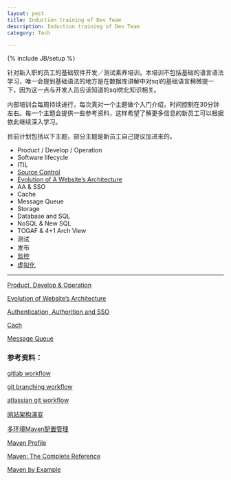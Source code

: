 ```yaml
---
layout: post
title: Induction training of Dev Team
description: Induction training of Dev Team
category: Tech

---
```

{% include JB/setup %}

针对新入职的员工的基础软件开发／测试素养培训，本培训不包括基础的语言语法学习，唯一会提到基础语法的地方是在数据库讲解中对sql的基础语言稍微提一下，因为这一点与开发人员应该知道的sql优化知识相关。

内部培训会每周持续进行，每次真对一个主题做个入门介绍，时间控制在30分钟左右。每一个主题会提供一些参考资料，这样希望了解更多信息的新员工可以根据依此继续深入学习。

目前计划包括以下主题，部分主题是新员工自己提议加进来的。

* Product / Develop / Operation
* Software lifecycle
* ITIL
* [Source Control](/tech/git-workflow/)
* [Evolution of A Website’s Architecture](/tech/evolution-of-a-website-architecture/)
* AA & SSO
* Cache
* Message Queue
* Storage
* Database and SQL
* NoSQL & New SQL
* TOGAF & 4+1 Arch View
* 测试
* 发布
* [监控](/tech/elk-statsd/)
* [虚拟化](/tech/vagrant-docker-virtualize-development-enviorment)

-----

[Product, Develop & Operation](/images/att/Induction-training-Product-Dev-Ops.pdf)

[Evolution of Website’s Architecture](/images/att/Induction-training-Evolution-of-WebSite.pdf)

[Authentication, Authorition and SSO](/images/att/Induction-Training-Au-Az-SSO.pdf)

[Cach](/images/att/Induction-Training-Cache.pdf)

[Message Queue](/images/att/Induction-Training-Message-Queue.pdf)

### 参考资料：

[gitlab workflow](https://about.gitlab.com/2014/09/29/gitlab-flow/)

[git branching workflow](http://nvie.com/posts/a-successful-git-branching-model/)

[atlassian git workflow](https://www.atlassian.com/git/tutorials/comparing-workflows)

[网站架构演变](http://greemranqq.iteye.com/blog/1997800)

[多环境Maven配置管理](http://buzheng.org/maven-profile-for-multiple-enviroments.html)

[Maven Profile](http://buzheng.org/maven-profile-for-multiple-enviroments.html)

[Maven: The Complete Reference](http://books.sonatype.com/mvnref-book/reference/public-book.html)

[Maven by Example](http://books.sonatype.com/mvnex-book/reference/public-book.html)
